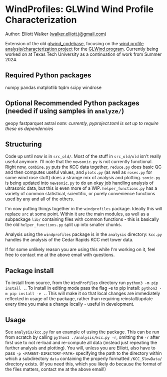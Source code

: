 WindProfiles: GLWind Wind Profile Characterization
====================================

Author: Elliott Walker (walker.elliott.j@gmail.com)

Extension of the old [glwind_codebase](https://github.com/windysensors/glwind_codebase/), focusing on the [wind profile analysis/characterization project](https://engineering.csuohio.edu/glwind_reu/wind-profile-characterization-based-surface-terrain-and-atmospheric-thermal-stability) for the [GLWind program](https://engineering.csuohio.edu/glwind_reu/glwind_reu). Currently being worked on at Texas Tech University as a continuation of work from Summer 2024.

Required Python packages
-----------------------
numpy
pandas
matplotlib
tqdm
scipy
windrose

Optional Recommended Python packages (needed if using samples in `analyze/`)
-----------------------
geopy
fastparquet
astral
*note: currently, pyproject.toml is set up to require these as dependencies*

Structuring
-----------------------
Code up until now is in `src_old/`. Most of the stuff in `src_old/old` isn't really useful anymore. I'll note that the `newsonic.py` is not currently functional. Right now, `combine.py` puts the KCC data together, `reduce.py` does basic QC and then computes useful values, and `plots.py` (as well as `roses.py` for some wind rose stuff) does a strange mix of analysis and plotting. `sonic.py` is being updated into `newsonic.py` to do an okay job handling analysis of ultrasonic data, but this is even more of a WIP. `helper_functions.py` has a variety of common statistical, scientific, or purely convenience functions used by any and all of the others.

I'm now putting things together in the `windprofiles` package. Ideally this will replace `src` at some point. Within it are the main modules, as well as a subpackage `lib/` containing files with common functions - this is basically the old `helper_functions.py` split up into smaller chunks.

Analysis using the `windprofiles` package is in the `analysis` directory: `kcc.py` handles the analysis of the Cedar Rapids KCC met tower data.

If for some unlikely reason you are using this while I'm working on it, feel free to contact me at the above email with questions.

Package install
----------------------
To install from source, from the `WindProfiles` directory run `python3 -m pip install .`. To install in editing mode pass the flag -e to pip install: `python3 -m pip install -e .`. This will make it so that local changes are immediately reflected in usage of the package, rather than requiring reinstall/update every time you make a change locally - useful in development.

Usage
----------------------
See `analysis/kcc.py` for an example of using the package. This can be run from scratch by calling `python3 ./analysis/kcc.py -r`, omitting the `-r` after first use to not re-load and re-compute all data (instead just repeating the further analysis and plotting). You will, unless you are Elliott, also have to pass `-p <PARENT-DIRECTORY-PATH>` specifying the path to the directory within which a subdirectory `data` containing the properly formatted `/KCC_SlowData/` directory exists. (If you need this, which you likely do because the format of the files matters, contact me at the above email!)

